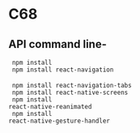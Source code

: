 # C68

<h2>API command line-</h2>

<code> npm install </code><br>
<code> npm install react-navigation </code> <br>
<code> npm install react-navigation-tabs </code> <br>
<code> npm install react-native-screens </code> <br>
<code> npm install react-native-reanimated </code> <br>
<code> npm install react-native-gesture-handler </code> <br>
